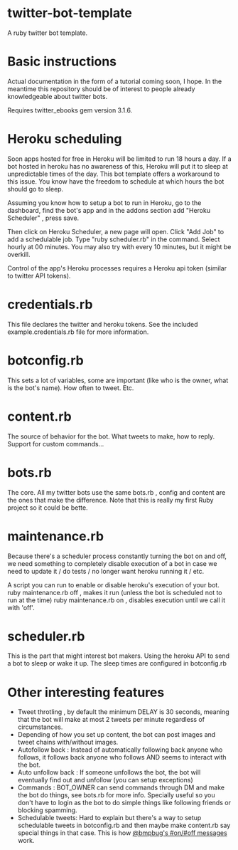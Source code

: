 # twitter-bot-template
A ruby twitter bot template.

# Basic instructions
Actual documentation in the form of a tutorial coming soon, I hope.  In the meantime this repository should be of interest
to people already knowledgeable about twitter bots.

Requires twitter_ebooks gem version 3.1.6.

# Heroku scheduling
Soon apps hosted for free in Heroku will be limited to run 18 hours a day. If a bot
hosted in heroku has no awareness of this, Heroku will put it to sleep at unpredictable 
times of the day. This bot template offers a workaround to this issue. You know
have the freedom to schedule at which hours the bot should go to sleep.

Assuming you know how to setup a bot to run in Heroku, go to the dashboard, find the
bot's app and in the addons section add "Heroku Scheduler" , press save.

Then click on Heroku Scheduler, a new page will open. Click "Add Job" to add a
schedulable job. Type "ruby scheduler.rb" in the command. Select hourly at 00 minutes. You
may also try with every 10 minutes, but it might be overkill.

Control of the app's Heroku processes requires a Heroku api token (similar to twitter API tokens).

# credentials.rb
This file declares the twitter and heroku tokens. See the included example.credentials.rb file for more information.

# botconfig.rb
This sets a lot of variables, some are important (like who is the owner, what is the bot's name). How often to tweet. Etc.

# content.rb
The source of behavior for the bot. What tweets to make, how to reply. Support for custom commands...

# bots.rb
The core. All my twitter bots use the same bots.rb , config and content are the ones that make the difference. Note that this is really my first Ruby project so it could be bette.


# maintenance.rb
Because there's a scheduler process constantly turning the bot on and off, we need something to completely disable
execution of a bot in case we need to update it / do tests / no longer want heroku running it / etc.

A script you can run to enable or disable heroku's execution of your bot.
ruby maintenance.rb off , makes it run (unless the bot is scheduled not to run at the time)
ruby maintenance.rb on  , disables execution until we call it with 'off'.

# scheduler.rb
This is the part that might interest bot makers. Using the heroku API to send a bot to sleep or wake it up. The sleep times are
configured in botconfig.rb

# Other interesting features
* Tweet throtling , by default the minimum DELAY  is 30 seconds, meaning that the bot will make at most 2 tweets per minute regardless of circumstances.
* Depending of how you set up content, the bot can post images and tweet chains with/without images.
* Autofollow back : Instead of automatically following back anyone who follows, it follows back anyone who follows AND seems to interact with the bot.
* Auto unfollow back : If someone unfollows the bot, the bot will eventually find out and unfollow (you can setup exceptions)
* Commands : BOT_OWNER can send commands through DM and make the bot do things, see bots.rb for more info. Specially useful so you don't have to login as the bot to do simple things like following friends or blocking spamming.
* Schedulable tweets: Hard to explain but there's a way to setup schedulable tweets in botconfig.rb and then maybe make content.rb say special things in that case. 
This is how [@bmpbug's #on/#off messages](https://twitter.com/search?q=from%3Abmpbug%20%23on%20OR%20%23off&src=typd) work.
